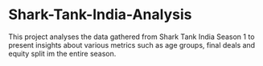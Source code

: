 # Shark-Tank-India-Analysis
This project analyses the data gathered from Shark Tank India Season 1 to present insights about various metrics such as age groups,
final deals and equity split im the entire season.

